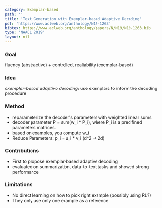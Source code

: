 ```yaml
---
category: Exemplar-based
path: ''
title: 'Text Generation with Exemplar-based Adaptive Decoding'
pdf: 'https://www.aclweb.org/anthology/N19-1263'
bibtex: https://www.aclweb.org/anthology/papers/N/N19/N19-1263.bib
type: 'NAACL 2019'
layout: nil
---
```


### Goal
fluency (abstractive) + controlled, realiability (exemplar-based)

### Idea
*exemplar-based adaptive decoding*: use exemplars to inform the decoding procedure

### Method 
- reparameterize the decoder's parameters with weighted linear sums
- decoder parameter P = sum(w_i * P_i), where P_i is a predifined parameters matrices. 
- based on examples, you compute w_i
- Reduce Parameters: p_i = u_i * v_i (d^2 -> 2d)

### Contributions
- First to propose exemplar-based adaptive decoding
- evaluated on summarization, data-to-text tasks and showed strong performance

### Limitations
- No direct learning on how to pick right example (possibly using RL?)
- They only use only one example as a reference